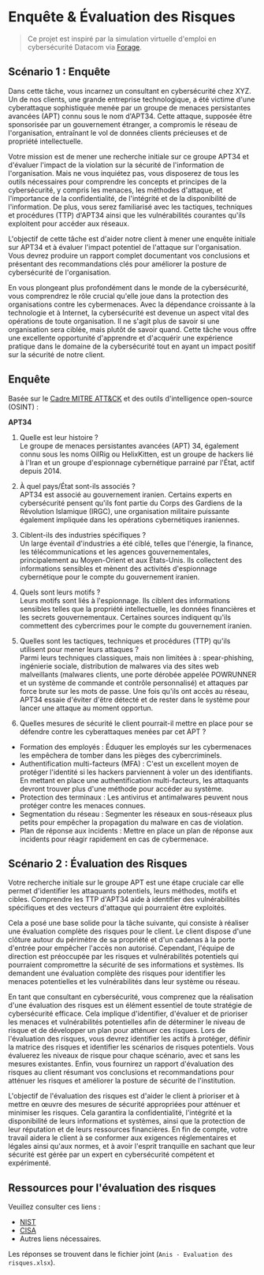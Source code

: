 # Enquête & Évaluation des Risques
> Ce projet est inspiré par la simulation virtuelle d'emploi en cybersécurité Datacom via [Forage](https://www.theforage.com/simulations/datacom/cybersecurity-zm6d).

## Scénario 1 : Enquête

Dans cette tâche, vous incarnez un consultant en cybersécurité chez XYZ. Un de nos clients, une grande entreprise technologique, a été victime d'une cyberattaque sophistiquée menée par un groupe de menaces persistantes avancées (APT) connu sous le nom d'APT34. Cette attaque, supposée être sponsorisée par un gouvernement étranger, a compromis le réseau de l'organisation, entraînant le vol de données clients précieuses et de propriété intellectuelle.

Votre mission est de mener une recherche initiale sur ce groupe APT34 et d'évaluer l'impact de la violation sur la sécurité de l'information de l'organisation. Mais ne vous inquiétez pas, vous disposerez de tous les outils nécessaires pour comprendre les concepts et principes de la cybersécurité, y compris les menaces, les méthodes d'attaque, et l'importance de la confidentialité, de l'intégrité et de la disponibilité de l'information. De plus, vous serez familiarisé avec les tactiques, techniques et procédures (TTP) d'APT34 ainsi que les vulnérabilités courantes qu'ils exploitent pour accéder aux réseaux.

L'objectif de cette tâche est d'aider notre client à mener une enquête initiale sur APT34 et à évaluer l'impact potentiel de l'attaque sur l'organisation. Vous devrez produire un rapport complet documentant vos conclusions et présentant des recommandations clés pour améliorer la posture de cybersécurité de l'organisation.

En vous plongeant plus profondément dans le monde de la cybersécurité, vous comprendrez le rôle crucial qu'elle joue dans la protection des organisations contre les cybermenaces. Avec la dépendance croissante à la technologie et à Internet, la cybersécurité est devenue un aspect vital des opérations de toute organisation. Il ne s'agit plus de savoir si une organisation sera ciblée, mais plutôt de savoir quand. Cette tâche vous offre une excellente opportunité d'apprendre et d'acquérir une expérience pratique dans le domaine de la cybersécurité tout en ayant un impact positif sur la sécurité de notre client.

## Enquête
Basée sur le [Cadre MITRE ATT&CK](https://attack.mitre.org/) et des outils d'intelligence open-source (OSINT) :

**APT34**

1. Quelle est leur histoire ?  
Le groupe de menaces persistantes avancées (APT) 34, également connu sous les noms OilRig ou HelixKitten, est un groupe de hackers lié à l'Iran et un groupe d'espionnage cybernétique parrainé par l'État, actif depuis 2014.

2. À quel pays/État sont-ils associés ?  
APT34 est associé au gouvernement iranien. Certains experts en cybersécurité pensent qu'ils font partie du Corps des Gardiens de la Révolution Islamique (IRGC), une organisation militaire puissante également impliquée dans les opérations cybernétiques iraniennes.

3. Ciblent-ils des industries spécifiques ?  
Un large éventail d'industries a été ciblé, telles que l'énergie, la finance, les télécommunications et les agences gouvernementales, principalement au Moyen-Orient et aux États-Unis. Ils collectent des informations sensibles et mènent des activités d'espionnage cybernétique pour le compte du gouvernement iranien.

4. Quels sont leurs motifs ?  
Leurs motifs sont liés à l'espionnage. Ils ciblent des informations sensibles telles que la propriété intellectuelle, les données financières et les secrets gouvernementaux. Certaines sources indiquent qu'ils commettent des cybercrimes pour le compte du gouvernement iranien.

5. Quelles sont les tactiques, techniques et procédures (TTP) qu'ils utilisent pour mener leurs attaques ?  
Parmi leurs techniques classiques, mais non limitées à : spear-phishing, ingénierie sociale, distribution de malwares via des sites web malveillants (malwares clients, une porte dérobée appelée POWRUNNER et un système de commande et contrôle personnalisé) et attaques par force brute sur les mots de passe. Une fois qu'ils ont accès au réseau, APT34 essaie d'éviter d'être détecté et de rester dans le système pour lancer une attaque au moment opportun.

6. Quelles mesures de sécurité le client pourrait-il mettre en place pour se défendre contre les cyberattaques menées par cet APT ?  

* Formation des employés : Éduquer les employés sur les cybermenaces les empêchera de tomber dans les pièges des cybercriminels.  
* Authentification multi-facteurs (MFA) : C'est un excellent moyen de protéger l'identité si les hackers parviennent à voler un des identifiants. En mettant en place une authentification multi-facteurs, les attaquants devront trouver plus d'une méthode pour accéder au système.  
* Protection des terminaux : Les antivirus et antimalwares peuvent nous protéger contre les menaces connues.  
* Segmentation du réseau : Segmenter les réseaux en sous-réseaux plus petits pour empêcher la propagation du malware en cas de violation.  
* Plan de réponse aux incidents : Mettre en place un plan de réponse aux incidents pour réagir rapidement en cas de cybermenace.  

## Scénario 2 : Évaluation des Risques

Votre recherche initiale sur le groupe APT est une étape cruciale car elle permet d'identifier les attaquants potentiels, leurs méthodes, motifs et cibles. Comprendre les TTP d'APT34 aide à identifier des vulnérabilités spécifiques et des vecteurs d'attaque qui pourraient être exploités.

Cela a posé une base solide pour la tâche suivante, qui consiste à réaliser une évaluation complète des risques pour le client. Le client dispose d'une clôture autour du périmètre de sa propriété et d'un cadenas à la porte d'entrée pour empêcher l'accès non autorisé. Cependant, l'équipe de direction est préoccupée par les risques et vulnérabilités potentiels qui pourraient compromettre la sécurité de ses informations et systèmes. Ils demandent une évaluation complète des risques pour identifier les menaces potentielles et les vulnérabilités dans leur système ou réseau.

En tant que consultant en cybersécurité, vous comprenez que la réalisation d'une évaluation des risques est un élément essentiel de toute stratégie de cybersécurité efficace. Cela implique d'identifier, d'évaluer et de prioriser les menaces et vulnérabilités potentielles afin de déterminer le niveau de risque et de développer un plan pour atténuer ces risques. Lors de l'évaluation des risques, vous devrez identifier les actifs à protéger, définir la matrice des risques et identifier les scénarios de risques potentiels. Vous évaluerez les niveaux de risque pour chaque scénario, avec et sans les mesures existantes. Enfin, vous fournirez un rapport d'évaluation des risques au client résumant vos conclusions et recommandations pour atténuer les risques et améliorer la posture de sécurité de l'institution.

L'objectif de l'évaluation des risques est d'aider le client à prioriser et à mettre en œuvre des mesures de sécurité appropriées pour atténuer et minimiser les risques. Cela garantira la confidentialité, l'intégrité et la disponibilité de leurs informations et systèmes, ainsi que la protection de leur réputation et de leurs ressources financières. En fin de compte, votre travail aidera le client à se conformer aux exigences réglementaires et légales ainsi qu'aux normes, et à avoir l'esprit tranquille en sachant que leur sécurité est gérée par un expert en cybersécurité compétent et expérimenté.

## Ressources pour l'évaluation des risques
Veuillez consulter ces liens :  
* [NIST](https://nvlpubs.nist.gov/nistpubs/Legacy/SP/nistspecialpublication800-30r1.pdf)  
* [CISA](https://www.cisa.gov/sites/default/files/video/22_1201_safecom_guide_to_cybersecurity_risk_assessment_508-r1.pdf)  
* Autres liens nécessaires.

Les réponses se trouvent dans le fichier joint (`Anis - Evaluation des risques.xlsx`).
